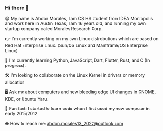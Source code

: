 ### Hi there 👋

😁 My name is Abdon Morales, I am CS HS student from IDEA Montopolis and work here in Austin Texas, I am 16 years old, and running my own startup company called Morales Research Corp.

👉 I'm currently working on my own Linux distrobutions which are based on Red Hat Enterprise Linux. (Sun/OS Linux and Mainframe/OS Enterprise Linux)

🏃 I'm currently learning Python, JavaScript, Dart, Flutter, Rust, and C (In progress).

🛠 I'm looking to collaborate on the Linux Kernel in drivers or memory allocation

🖥 Ask me about computers and new bleeding edge UI changes in GNOME, KDE, or Ubuntu Yaru.

💾 Fun fact: I started to learn code when I first used my new computer in early 2015/2012

☎️ How to reach me: abdon.morales13_2022@outlook.com
<!--
**abdonmorales/abdonmorales** is a ✨ _special_ ✨ repository because its `README.md` (this file) appears on your GitHub profile.

Here are some ideas to get you started:

- 🔭 I’m currently working on ...
- 🌱 I’m currently learning ...
- 👯 I’m looking to collaborate on ...
- 🤔 I’m looking for help with ...
- 💬 Ask me about ...
- 📫 How to reach me: ...
- 😄 Pronouns: ...
- ⚡ Fun fact: ...
-->
